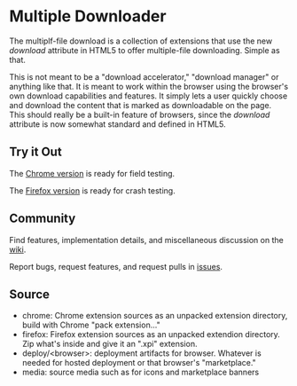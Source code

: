 # Multiple Downloader

The multiplf-file download is a collection of extensions that use the new *download*
attribute in HTML5 to offer multiple-file downloading. Simple as that.

This is not meant to be a "download accelerator," "download manager" or anything like
that. It is meant to work within the browser using the browser's own download
capabilities and features. It simply lets a user quickly choose and download the
content that is marked as downloadable on the page.
This should really be a built-in feature of browsers, since the *download* attribute is
now somewhat standard and defined in HTML5.

## Try it Out
The <a href="http://chrome.google.com/webstore/detail/multiple-file-downloader/ijodceacahodmjmdmfcobdepogaajbpc" target="_blank">Chrome version</a> is ready for field testing.

The <a href="https://addons.mozilla.org/en-US/firefox/addon/multiple-file-downloader-alpha/" target="_blank">Firefox version</a> is ready for crash testing.


## Community
Find features, implementation details, and miscellaneous discussion on the
[wiki](https://github.com/mediascience/HTML5-Multiple-Download/wiki).

Report bugs, request features, and request pulls in
[issues](https://github.com/mediascience/HTML5-Multiple-Download/issues).


## Source

* chrome: Chrome extension sources as an unpacked extension directory, build with Chrome "pack extension..."
* firefox: Firefox extension sources as an unpacked extendion directory. Zip what's inside and give it an ".xpi" extension.
* deploy/&lt;browser&gt;: deployment artifacts for browser. Whatever is needed for hosted deployment or that browser's "marketplace."
* media: source media such as for icons and marketplace banners


